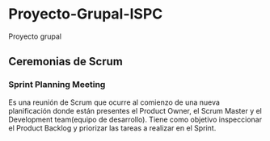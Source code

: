 # Proyecto-Grupal-ISPC
Proyecto grupal
## Ceremonias de Scrum
### Sprint Planning Meeting 
Es una reunión de Scrum que ocurre al comienzo de una nueva planificación donde están presentes el Product Owner, el Scrum Master y el Development team(equipo de desarrollo). Tiene como objetivo inspeccionar el Product Backlog y priorizar las tareas a realizar en el Sprint.
